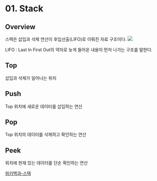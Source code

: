 # 01. Stack

## Overview
스택은 삽입과 삭제 연산이 후입선출(LIFO)로 이뤄진 자료 구조이다.
![](https://upload.wikimedia.org/wikipedia/commons/2/29/Data_stack.svg)

<tip>
LIFO : Last In First Out의 약자로 늦게 들어온 내용이 먼저 나가는 구조를 말한다.
</tip>

## Top
삽입과 삭제가 일어나는 위치

## Push
Top 위치에 새로운 데이터를 삽입하는 연산

## Pop
Top 위치의 데이터를 삭제하고 확인하는 연산

## Peek
위치에 현재 있는 데이터를 단순 확인하는 연산

<seealso>
<category ref="ref">
<a href="https://ko.wikipedia.org/wiki/스택">위키백과-스택</a>
</category>
</seealso>